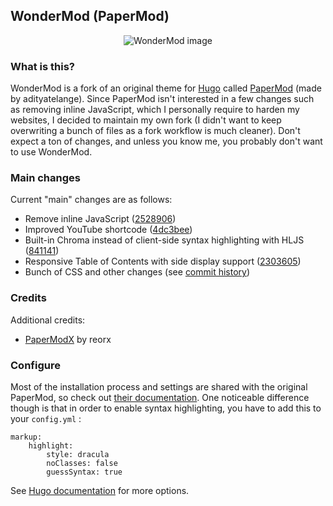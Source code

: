 ## WonderMod (PaperMod)

<p align="center">
  <img src="https://raw.githubusercontent.com/wonderfall/hugo-WonderMod/master/.github/assets/web-capture.jpeg" title="WonderMod" alt="WonderMod image">
</p>

### What is this?
WonderMod is a fork of an original theme for [Hugo](https://gohugo.io/) called [PaperMod](https://github.com/adityatelange/hugo-PaperMod) (made by adityatelange). Since PaperMod isn't interested in a few changes such as removing inline JavaScript, which I personally require to harden my websites, I decided to maintain my own fork (I didn't want to keep overwriting a bunch of files as a fork workflow is much cleaner). Don't expect a ton of changes, and unless you know me, you probably don't want to use WonderMod.

### Main changes
Current "main" changes are as follows:
- Remove inline JavaScript ([2528906](https://github.com/Wonderfall/hugo-WonderMod/commit/2528906a38a1ca8a50b3e3a74ffcf9a01a0483a7))
- Improved YouTube shortcode ([4dc3bee](https://github.com/Wonderfall/hugo-WonderMod/commit/4dc3bee5477b6d22ce830faa13375f4c2e6a216b))
- Built-in Chroma instead of client-side syntax highlighting with HLJS ([841141](https://github.com/Wonderfall/hugo-WonderMod/commit/8411411a671785d098ffff9323b064acc0c16cb4))
- Responsive Table of Contents with side display support ([2303605](https://github.com/Wonderfall/hugo-WonderMod/commit/230360552b44a8e45496da76ae539a63ad0a3f5a))
- Bunch of CSS and other changes (see [commit history](https://github.com/Wonderfall/hugo-WonderMod/commits/master))

### Credits
Additional credits:
- [PaperModX](https://github.com/reorx/hugo-PaperModX/) by reorx

### Configure
Most of the installation process and settings are shared with the original PaperMod, so check out [their documentation](https://github.com/adityatelange/hugo-PaperMod/wiki/Installation). One noticeable difference though is that in order to enable syntax highlighting, you have to add this to your `config.yml` :

```
markup:
    highlight:
        style: dracula
        noClasses: false
        guessSyntax: true
```

See [Hugo documentation](https://gohugo.io/getting-started/configuration-markup#highlight) for more options.